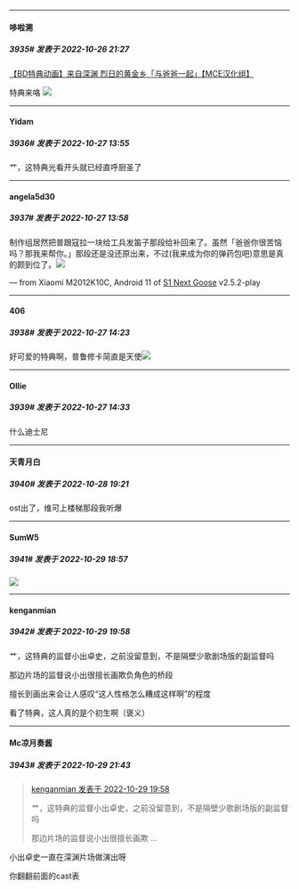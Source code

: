 

*****

####  哆啦溯  
##### 3935#       发表于 2022-10-26 21:27

[【BD特典动画】来自深渊 烈日的黄金乡「与爸爸一起」【MCE汉化组】](https://www.bilibili.com/video/BV1ct4y1g7Md/?spm_id_from=333.337.search-card.all.click&amp;vd_source=96fca927f8612845b44465078c287b0d)

特典来咯
<img src="https://static.saraba1st.com/image/smiley/carton2017/334.png" referrerpolicy="no-referrer">



*****

####  Yidam  
##### 3936#       发表于 2022-10-27 13:55

艹，这特典光看开头就已经直呼厨圣了

*****

####  angela5d30  
##### 3937#       发表于 2022-10-27 13:58

制作组居然把普跟寇拉一块给工兵发笛子那段给补回来了。虽然「爸爸你很苦恼吗？那我来帮你。」那段还是没还原出来，不过(我来成为你的弹药包吧)意思是真的颇到位了。<img src="https://static.saraba1st.com/image/smiley/face2017/044.png" referrerpolicy="no-referrer">

— from Xiaomi M2012K10C, Android 11 of [S1 Next Goose](https://pan.baidu.com/s/1mi43uRm) v2.5.2-play



*****

####  406  
##### 3938#       发表于 2022-10-27 14:23

好可爱的特典啊，普鲁修卡简直是天使<img src="https://static.saraba1st.com/image/smiley/face2017/072.png" referrerpolicy="no-referrer">



*****

####  Ollie  
##### 3939#       发表于 2022-10-27 14:33

什么迪士尼



*****

####  天青月白  
##### 3940#       发表于 2022-10-28 19:21

ost出了，维可上楼梯那段我听爆



*****

####  SumW5  
##### 3941#       发表于 2022-10-29 18:57

<img src="https://static.saraba1st.com/image/smiley/carton2017/334.png" referrerpolicy="no-referrer">



*****

####  kenganmian  
##### 3942#       发表于 2022-10-29 19:58

艹，这特典的监督小出卓史，之前没留意到，不是隔壁少歌剧场版的副监督吗

那边片场的监督说小出很擅长画欺负角色的桥段

擅长到画出来会让人感叹“这人性格怎么糟成这样啊”的程度

看了特典，这人真的是个初生啊（褒义）



*****

####  Mc凉月奏酱  
##### 3943#       发表于 2022-10-29 21:43

<blockquote><a href="httphttps://bbs.saraba1st.com/2b/forum.php?mod=redirect&amp;goto=findpost&amp;pid=58169639&amp;ptid=1528127" target="_blank">kenganmian 发表于 2022-10-29 19:58</a>

艹，这特典的监督小出卓史，之前没留意到，不是隔壁少歌剧场版的副监督吗

那边片场的监督说小出很擅长画欺 ...</blockquote>
小出卓史一直在深渊片场做演出呀

你翻翻前面的cast表

